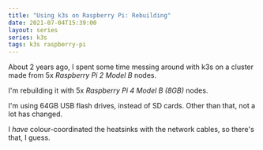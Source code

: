 ```yaml
---
title: "Using k3s on Raspberry Pi: Rebuilding"
date: 2021-07-04T15:39:00
layout: series
series: k3s
tags: k3s raspberry-pi
---
```


About 2 years ago, I spent some time messing around with k3s on a cluster made
from 5x _Raspberry Pi 2 Model B_ nodes.

I'm rebuilding it with 5x _Raspberry Pi 4 Model B (8GB)_ nodes.

I'm using 64GB USB flash drives, instead of SD cards. Other than that, not a lot has changed.

I _have_ colour-coordinated the heatsinks with the network cables, so there's that, I guess.
